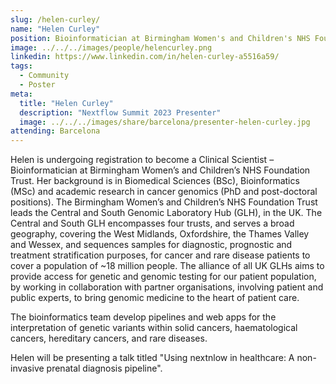 ```yaml
---
slug: /helen-curley/
name: "Helen Curley"
position: Bioinformatician at Birmingham Women's and Children's NHS Foundation Trust
image: ../../../images/people/helencurley.png
linkedin: https://www.linkedin.com/in/helen-curley-a5516a59/
tags:
  - Community
  - Poster
meta:
  title: "Helen	Curley"
  description: "Nextflow Summit 2023 Presenter"
  image: ../../../images/share/barcelona/presenter-helen-curley.jpg
attending: Barcelona
---
```

Helen is undergoing registration to become a Clinical Scientist – Bioinformatician at Birmingham Women’s and Children’s NHS Foundation Trust. Her background is in Biomedical Sciences (BSc), Bioinformatics (MSc) and academic research in cancer genomics (PhD and post-doctoral positions). The Birmingham Women’s and Children’s NHS Foundation Trust leads the Central and South Genomic Laboratory Hub (GLH), in the UK. The Central and South GLH encompasses four trusts, and serves a broad geography, covering the West Midlands, Oxfordshire, the Thames Valley and Wessex, and sequences samples for diagnostic, prognostic and treatment stratification purposes, for cancer and rare disease patients to cover a population of ~18 million people. The alliance of all UK GLHs aims to provide access for genetic and genomic testing for our patient population, by working in collaboration with partner organisations, involving patient and public experts, to bring genomic medicine to the heart of patient care. 

The bioinformatics team develop pipelines and web apps for the interpretation of genetic variants within solid cancers, haematological cancers, hereditary cancers, and rare diseases.

Helen will be presenting a talk titled "Using nextnlow in healthcare: A non-invasive prenatal diagnosis pipeline".
